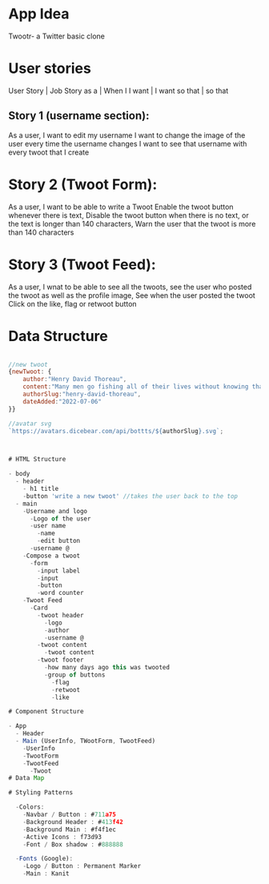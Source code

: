 # App Idea

Twootr- a Twitter basic clone

# User stories

User Story | Job Story
as a <role> | When I <action>
I want <goal> | I want <goal>
so that <gain> | so that <gain>

## Story 1 (username section):

As a user,
I want to edit my username
I want to change the image of the user every time the username changes
I want to see that username with every twoot that I create

# Story 2 (Twoot Form):

As a user,
I want to be able to write a Twoot
Enable the twoot button whenever there is text,
Disable the twoot button when there is no text, or the text is longer than 140 characters,
Warn the user that the twoot is more than 140 characters

# Story 3 (Twoot Feed):

As a user,
I wnat to be able to see all the twoots,
see the user who posted the twoot as well as the profile image,
See when the user posted the twoot
Click on the like, flag or retwoot button


# Data Structure

```js

//new twoot
{newTwoot: {
    author:"Henry David Thoreau",
    content:"Many men go fishing all of their lives without knowing that it is not fish they are after.",
    authorSlug:"henry-david-thoreau",
    dateAdded:"2022-07-06"
}}

//avatar svg
`https://avatars.dicebear.com/api/bottts/${authorSlug}.svg`;



# HTML Structure

- body
  - header
    - h1 title
    -button 'write a new twoot' //takes the user back to the top
  - main
    -Username and logo
      -Logo of the user
      -user name 
        -name
        -edit button
      -username @
    -Compose a twoot
      -form
        -input label
        -input
        -button
        -word counter
    -Twoot Feed
      -Card
        -twoot header
          -logo
          -author
          -username @
        -twoot content
          -twoot content
        -twoot footer
          -how many days ago this was twooted
          -group of buttons 
            -flag
            -retwoot
            -like

# Component Structure

- App
  - Header
  - Main (UserInfo, TWootForm, TwootFeed)
    -UserInfo
    -TwootForm
    -TwootFeed
      -Twoot
# Data Map

# Styling Patterns

  -Colors:
    -Navbar / Button : #711a75
    -Background Header : #413f42
    -Background Main : #f4f1ec
    -Active Icons : f73d93
    -Font / Box shadow : #888888

  -Fonts (Google):
    -Logo / Button : Permanent Marker
    -Main : Kanit